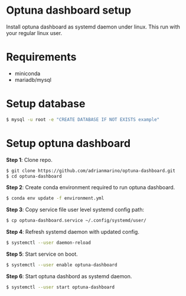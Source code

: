 # Optuna dashboard setup

Install optuna dashboard as systemd daemon under linux. This run with your regular linux user.

# Requirements

* miniconda
* mariadb/mysql

# Setup database

```bash
$ mysql -u root -e "CREATE DATABASE IF NOT EXISTS example"
```

# Setup optuna dashboard

**Step 1**: Clone repo. 

```bash
$ git clone https://github.com/adrianmarino/optuna-dashboard.git
$ cd optuna-dashboard
```

**Step 2**: Create conda environment required to run optuna dashboard.

```bash
$ conda env update -f environment.yml
```

**Step 3**: Copy service file user level systemd config path:

```bash
$ cp optuna-dashboard.service ~/.config/systemd/user/
```

**Step 4**: Refresh systemd daemon with updated config.

```bash
$ systemctl --user daemon-reload
```

**Step 5**: Start service on boot.

```bash
$ systemctl --user enable optuna-dashboard
```

**Step 6**: Start optuna dashbord as systemd daemon.

```bash
$ systemctl --user start optuna-dashboard
```

